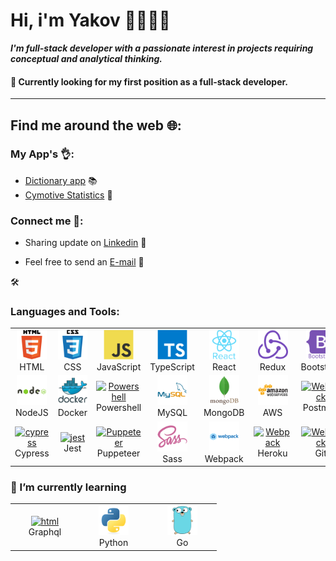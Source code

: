# Hi, i'm Yakov 🙋‍♂️👨‍💻

**_I'm full-stack developer with a passionate interest in projects requiring conceptual and
analytical thinking._**

#### 🔭 Currently looking for my first position as a full-stack developer.

---

## Find me around the web 🌐:

### My App's 👌:

- [Dictionary app](http://dictionary-yakov2.s3-website-eu-west-1.amazonaws.com/) 📚
- [Cymotive Statistics](https://yakovcohen4.github.io/CymotiveChallenge/) 🚕

### Connect me 💬:

- Sharing update on [Linkedin](https://www.linkedin.com/in/yakovcohen/) 💼

- Feel free to send an [E-mail](mailto:yakovc1431@gmail.com) 📧

🛠

<!--
 <h3 align="left">Languages and Tools:</h3> -->

### Languages and Tools:

<table>
  <tr>
    <td align="center" width="96">
      <a href="https://www.w3.org/html/" target="_blank">
        <img src="https://raw.githubusercontent.com/devicons/devicon/master/icons/html5/html5-original-wordmark.svg" width="48" height="48" alt="html" />
      </a>
      <br>HTML
    </td>
    <td align="center" width="96">
      <a href="https://www.w3schools.com/css/" target="_blank">
        <img src="https://raw.githubusercontent.com/devicons/devicon/master/icons/css3/css3-original-wordmark.svg" width="48" height="48" alt="css" />
      </a>
      <br>CSS
    </td>
    <td align="center" width="96">
      <a href="https://developer.mozilla.org/en-US/docs/Web/JavaScript" target="_blank">
        <img src="https://raw.githubusercontent.com/devicons/devicon/master/icons/javascript/javascript-original.svg" width="48" height="48" alt="JavaScript" />
      </a>
      <br>JavaScript
    </td>
    <td align="center" width="96">
      <a href="https://www.typescriptlang.org/"" target="_blank">
        <img src="https://raw.githubusercontent.com/devicons/devicon/master/icons/typescript/typescript-original.svg" width="48" height="48" alt="TypeScript" />
      </a>
      <br>TypeScript
    </td>
    <td align="center" width="96">
      <a href="https://reactjs.org/" target="_blank" >
        <img src="https://raw.githubusercontent.com/devicons/devicon/master/icons/react/react-original-wordmark.svg" width="48" height="48" alt="React" />
      </a>
      <br>React
    </td>
    <td align="center" width="96">
      <a href="https://redux.js.org" target="_blank">
        <img src="https://raw.githubusercontent.com/devicons/devicon/master/icons/redux/redux-original.svg" width="48" height="48" alt="Redux" />
      </a>
      <br>Redux
    </td>
    <td align="center" width="96">
      <a href="https://getbootstrap.com" target="_blank">
        <img src="https://raw.githubusercontent.com/devicons/devicon/master/icons/bootstrap/bootstrap-plain-wordmark.svg" width="48" height="48" alt="Bootstrap" />
      </a>
      <br>Bootstrap
    </td>

  </tr>
  <tr>
    <td align="center" width="96"> 
      <a href="https://nodejs.org" target="_blank" >
        <img src="https://raw.githubusercontent.com/devicons/devicon/master/icons/nodejs/nodejs-original-wordmark.svg" width="48" height="48" alt="Node" />
      </a>
      <br>NodeJS
    </td>
    <td align="center" width="96"> 
      <a href="https://www.docker.com/" target="_blank" >
        <img src="https://raw.githubusercontent.com/devicons/devicon/master/icons/docker/docker-original-wordmark.svg" width="48" height="48" alt="Docker" />
      </a>
      <br>Docker
    </td>
    <td align="center" width="96">
      <a href="https://docs.microsoft.com/en-us/powershell/" target="_blank">
        <img src="https://raw.githubusercontent.com/PowerShell/PowerShell/master/assets/ps_black_128.svg" width="48" height="48" alt="Powershell" />
      </a>
      <br>Powershell
    </td>
    <td align="center"  width="96">
      <a href="https://www.mysql.com/" target="_blank">
        <img src="https://raw.githubusercontent.com/devicons/devicon/master/icons/mysql/mysql-original-wordmark.svg" width="48" height="48" alt="MySQL" />
      </a>
      <br>MySQL
    </td>
    <td align="center"  width="96">
      <a href="https://www.mongodb.com/" target="_blank">
        <img src="https://raw.githubusercontent.com/devicons/devicon/master/icons/mongodb/mongodb-original-wordmark.svg" width="48" height="48" alt="Mongo" />
      </a>
      <br>MongoDB
    </td>
    <td align="center"  width="96">
      <a href="https://aws.amazon.com" target="_blank">
        <img src="https://raw.githubusercontent.com/devicons/devicon/master/icons/amazonwebservices/amazonwebservices-original-wordmark.svg" width="48" height="48" alt="aws" />
      </a>
      <br>AWS
    </td>
        </td>
      <td align="center" width="96">
      <a href="https://www.postman.com/" target="_blank">
        <img src="https://www.vectorlogo.zone/logos/getpostman/getpostman-icon.svg" width="48" height="48" alt="Webpack" />
      </a>
      <br>Postman
    </td>
  </tr>
  <tr>
    <td align="center"  width="96">
      <a href="https://www.cypress.com/io" target="_blank">
        <img src="https://raw.githubusercontent.com/simple-icons/simple-icons/6e46ec1fc23b60c8fd0d2f2ff46db82e16dbd75f/icons/cypress.svg" width="48" height="48" alt="cypress" />
      </a>
      <br>Cypress
    </td>
    <td align="center"  width="96">
      <a href="https://www.jestjs.com/io" target="_blank">
        <img src="https://www.vectorlogo.zone/logos/jestjsio/jestjsio-icon.svg" width="48" height="48" alt="jest" />
      </a>
      <br>Jest
    </td>
        <td align="center" width="96">
      <a href="https://github.com/puppeteer/puppeteer" target="_blank">
        <img src="https://www.vectorlogo.zone/logos/pptrdev/pptrdev-official.svg" width="48" height="48" alt="Puppeteer" />
      </a>
      <br>Puppeteer
    <td align="center"  width="96">
      <a href="https://sass-lang.com" target="_blank">
        <img src="https://raw.githubusercontent.com/devicons/devicon/master/icons/sass/sass-original.svg" width="48" height="48" alt="eslint" />
      </a>
      <br>Sass
    </td>
    </td>
      <td align="center" width="96">
      <a href="https://webpack.js.org" target="_blank">
        <img src="https://raw.githubusercontent.com/devicons/devicon/d00d0969292a6569d45b06d3f350f463a0107b0d/icons/webpack/webpack-original-wordmark.svg" width="48" height="48" alt="Webpack" />
      </a>
      <br>Webpack
    </td>
    </td>
      <td align="center" width="96">
      <a href="https://heroku.com" target="_blank">
        <img src="https://www.vectorlogo.zone/logos/heroku/heroku-icon.svg" width="48" height="48" alt="Webpack" />
      </a>
      <br>Heroku
    </td>
    </td>
      <td align="center" width="96">
      <a href="https://git-scm.com/" target="_blank">
        <img src="https://www.vectorlogo.zone/logos/git-scm/git-scm-icon.svg" width="48" height="48" alt="Webpack" />
      </a>
      <br>Git
    </td>

  </tr>
</table>

<!--  -->

### 🌱 I’m currently learning

<table>
  <tr>
    <td align="center" width="96">
      <a href="https://graphql.org" target="_blank">
        <img src="https://www.vectorlogo.zone/logos/graphql/graphql-icon.svg" width="48" height="48" alt="html" />
      </a>
      <br>Graphql
    </td>
    <td align="center" width="96">
      <a href="https://www.python.org/" target="_blank">
        <img src="https://raw.githubusercontent.com/devicons/devicon/master/icons/python/python-original.svg" width="48" height="48" alt="html" />
      </a>
      <br>Python
    </td>
    <td align="center" width="96">
      <a href="https://golang.org" target="_blank">
        <img src="https://raw.githubusercontent.com/devicons/devicon/master/icons/go/go-original.svg" width="48" height="48" alt="html" />
      </a>
      <br>Go
    </td>
    
</tr>
</table>
